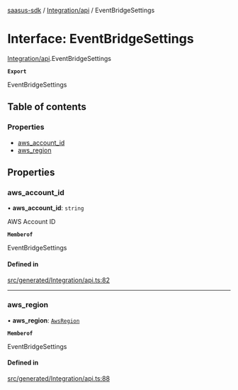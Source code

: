 [saasus-sdk](../README.md) / [Integration/api](../modules/Integration_api.md) / EventBridgeSettings

# Interface: EventBridgeSettings

[Integration/api](../modules/Integration_api.md).EventBridgeSettings

**`Export`**

EventBridgeSettings

## Table of contents

### Properties

- [aws\_account\_id](Integration_api.EventBridgeSettings.md#aws_account_id)
- [aws\_region](Integration_api.EventBridgeSettings.md#aws_region)

## Properties

### aws\_account\_id

• **aws\_account\_id**: `string`

AWS Account ID

**`Memberof`**

EventBridgeSettings

#### Defined in

[src/generated/Integration/api.ts:82](https://github.com/saasus-platform/saasus-sdk-javascript/blob/c67ac22/src/generated/Integration/api.ts#L82)

___

### aws\_region

• **aws\_region**: [`AwsRegion`](../enums/Integration_api.AwsRegion.md)

**`Memberof`**

EventBridgeSettings

#### Defined in

[src/generated/Integration/api.ts:88](https://github.com/saasus-platform/saasus-sdk-javascript/blob/c67ac22/src/generated/Integration/api.ts#L88)
